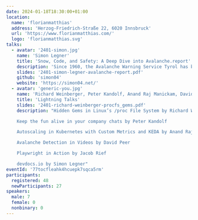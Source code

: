 ```yaml
---
date: 2024-01-18T18:30:00+01:00
location:
  name: 'florianmatthias'
  address: 'Herzog-Friedrich-Straße 22, 6020 Innsbruck'
  url: 'https://www.florianmatthias.com/'
  logo: 'florianmatthias.svg'
talks:
  - avatar: '2401-simon.jpg'
    name: 'Simon Legner'
    title: 'Snow, Code, and Safety: A Deep Dive into Avalanche.report'
    description: 'Since 1960, the Avalanche Warning Service Tyrol has been a crucial element in ensuring the safety of both winter sports enthusiasts and Alpine residents. Starting from December 2018, a joint bulletin has been published for the Euregio Tyrol–South-Tyrol–Trentino in seven languages. The entire software stack supporting this service is open source (FOSS) and undergoes continuous development on GitLab. This talk provides an in-depth look into the software powering the daily avalanche bulletin, along with the standards (EAWS, CAAML) and processes that operate behind the scenes.'
    slides: '2401-simon-legner-avalanche-report.pdf'
    github: 'simon04'
    website: 'https://simon04.net/'
  - avatar: 'generic-you.jpg'
    name: 'Richard Weinberger, Peter Kandolf, Anand Raj Manickam, David Peer, Jacob Rief, Simon Legner'
    title: 'Lightning Talks'
    slides: '2401-richard-weinberger-procfs_gems.pdf'
    description: "Hidden Gems in Linux’s /proc File System by Richard Weinberger (slides available below)

    Keep the fun alive in your company chats by Peter Kandolf

    Autoscaling in Kubernetes with Custom Metrics and KEDA by Anand Raj Manickam

    Avalanche Detection in Videos by David Peer

    Playwright in Action by Jacob Rief

    devdocs.io by Simon Legner"
eventId: '77tocfleahk4hcuepk7sqca5rm'
participants:
  registered: 48
  newParticipants: 27
speakers:
  male: 7
  female: 0
  nonbinary: 0
---
```

